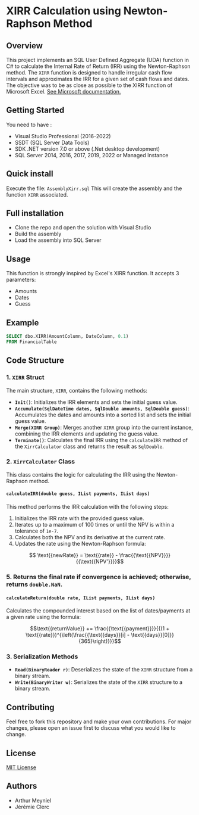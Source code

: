 
# XIRR Calculation using Newton-Raphson Method

## Overview

This project implements an SQL User Defined Aggregate (UDA) function in C# to calculate the Internal Rate of Return (IRR) using the Newton-Raphson method. The `XIRR` function is designed to handle irregular cash flow intervals and approximates the IRR for a given set of cash flows and dates. The objective was to be as close as possible to the XIRR function of Microsoft Excel. [See Microsoft documentation.](https://support.microsoft.com/en-us/office-xirr-function-de1242ec-6477-445b-b11b-a303ad9adc9d)

## Getting Started

You need to have :

- Visual Studio Professional (2016-2022)
- SSDT (SQL Server Data Tools)
- SDK .NET version 7.0 or above (.Net desktop development)
- SQL Server 2014, 2016, 2017, 2019, 2022 or Managed Instance

## Quick install

Execute the file: `AssemblyXirr.sql`
This will create the assembly and the function `XIRR` associated.

## Full installation

- Clone the repo and open the solution with Visual Studio
- Build the assembly
- Load the assembly into SQL Server

## Usage

This function is strongly inspired by Excel's XIRR function.
It accepts 3 parameters:

- Amounts
- Dates
- Guess

## Example

```sql
SELECT dbo.XIRR(AmountColumn, DateColumn, 0.1)
FROM FinancialTable
```

## Code Structure

### 1. `XIRR` Struct

The main structure, `XIRR`, contains the following methods:

- **`Init()`**: Initializes the IRR elements and sets the initial guess value.
- **`Accumulate(SqlDateTime dates, SqlDouble amounts, SqlDouble guess)`**: Accumulates the dates and amounts into a sorted list and sets the initial guess value.
- **`Merge(XIRR Group)`**: Merges another `XIRR` group into the current instance, combining the IRR elements and updating the guess value.
- **`Terminate()`**: Calculates the final IRR using the `calculateIRR` method of the `XirrCalculator` class and returns the result as `SqlDouble`.

### 2. `XirrCalculator` Class

This class contains the logic for calculating the IRR using the Newton-Raphson method.

#### `calculateIRR(double guess, IList payments, IList days)`

This method performs the IRR calculation with the following steps:

1. Initializes the IRR rate with the provided guess value.
2. Iterates up to a maximum of 100 times or until the NPV is within a tolerance of `1e-7`.
3. Calculates both the NPV and its derivative at the current rate.
4. Updates the rate using the Newton-Raphson formula:

```math
   \text{{newRate}} = \text{{rate}} - \frac{{\text{{NPV}}}}{{\text{{NPV'}}}}
```

### 5. Returns the final rate if convergence is achieved; otherwise, returns `double.NaN`.

#### `calculateReturn(double rate, IList payments, IList days)`

Calculates the compounded interest based on the list of dates/payments at a given rate using the formula:

```math
\text{{returnValue}} += \frac{{\text{{payment}}}}{{(1 + \text{{rate}})^{\left(\frac{{\text{{days}}[i] - \text{{days}}[0]}}{365}\right)}}}
```

### 3. Serialization Methods

- **`Read(BinaryReader r)`**: Deserializes the state of the `XIRR` structure from a binary stream.
- **`Write(BinaryWriter w)`**: Serializes the state of the `XIRR` structure to a binary stream.

## Contributing

Feel free to fork this repository and make your own contributions. For major changes, please open an issue first to discuss what you would like to change.

## License

[MIT License](LICENSE)

## Authors

- Arthur Meyniel
- Jérémie Clerc

